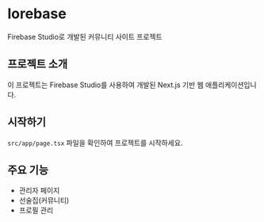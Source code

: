 # lorebase

Firebase Studio로 개발된 커뮤니티 사이트 프로젝트

## 프로젝트 소개
이 프로젝트는 Firebase Studio를 사용하여 개발된 Next.js 기반 웹 애플리케이션입니다.

## 시작하기
`src/app/page.tsx` 파일을 확인하여 프로젝트를 시작하세요.

## 주요 기능
- 관리자 페이지
- 선술집(커뮤니티)
- 프로필 관리